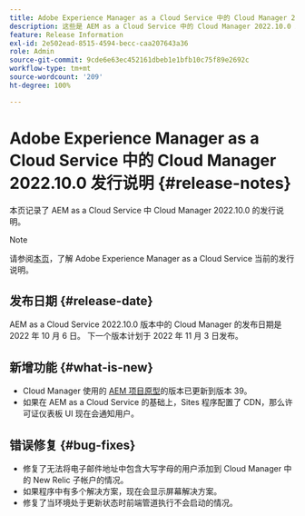 ```yaml
---
title: Adobe Experience Manager as a Cloud Service 中的 Cloud Manager 2022.10.0 发行说明
description: 这些是 AEM as a Cloud Service 中的 Cloud Manager 2022.10.0 发行说明。
feature: Release Information
exl-id: 2e502ead-8515-4594-becc-caa207643a36
role: Admin
source-git-commit: 9cde6e63ec452161dbeb1e1bfb10c75f89e2692c
workflow-type: tm+mt
source-wordcount: '209'
ht-degree: 100%

---
```


# Adobe Experience Manager as a Cloud Service 中的 Cloud Manager 2022.10.0 发行说明 {#release-notes}

本页记录了 AEM as a Cloud Service 中 Cloud Manager 2022.10.0 的发行说明。

>[!NOTE]
>
>请参阅[本页](/help/release-notes/release-notes-cloud/release-notes-current.md)，了解 Adobe Experience Manager as a Cloud Service 当前的发行说明。

## 发布日期 {#release-date}

AEM as a Cloud Service 2022.10.0 版本中的 Cloud Manager 的发布日期是 2022 年 10 月 6 日。 下一个版本计划于 2022 年 11 月 3 日发布。

## 新增功能 {#what-is-new}

* Cloud Manager 使用的 [AEM 项目原型](https://experienceleague.adobe.com/docs/experience-manager-core-components/using/developing/archetype/overview.html)的版本已更新到版本 39。
* 如果在 AEM as a Cloud Service 的基础上，Sites 程序配置了 CDN，那么许可证仪表板 UI 现在会通知用户。

## 错误修复 {#bug-fixes}

* 修复了无法将电子邮件地址中包含大写字母的用户添加到 Cloud Manager 中的 New Relic 子帐户的情况。
* 如果程序中有多个解决方案，现在会显示屏幕解决方案。
* 修复了当环境处于更新状态时前端管道执行不会启动的情况。
